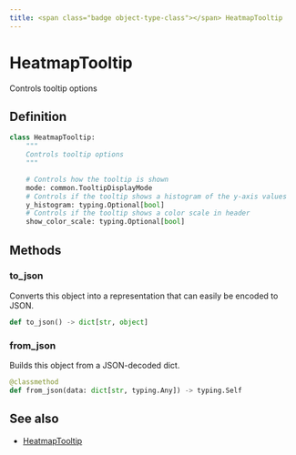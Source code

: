 ```yaml
---
title: <span class="badge object-type-class"></span> HeatmapTooltip
---
```

# <span class="badge object-type-class"></span> HeatmapTooltip

Controls tooltip options

## Definition

```python
class HeatmapTooltip:
    """
    Controls tooltip options
    """

    # Controls how the tooltip is shown
    mode: common.TooltipDisplayMode
    # Controls if the tooltip shows a histogram of the y-axis values
    y_histogram: typing.Optional[bool]
    # Controls if the tooltip shows a color scale in header
    show_color_scale: typing.Optional[bool]
```
## Methods

### <span class="badge object-method"></span> to_json

Converts this object into a representation that can easily be encoded to JSON.

```python
def to_json() -> dict[str, object]
```

### <span class="badge object-method"></span> from_json

Builds this object from a JSON-decoded dict.

```python
@classmethod
def from_json(data: dict[str, typing.Any]) -> typing.Self
```

## See also

 * <span class="badge builder"></span> [HeatmapTooltip](./builder-HeatmapTooltip.md)
